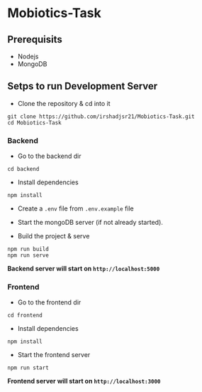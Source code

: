 # Mobiotics-Task

## Prerequisits

- Nodejs
- MongoDB

## Setps to run Development Server

- Clone the repository & cd into it

```
git clone https://github.com/irshadjsr21/Mobiotics-Task.git
cd Mobiotics-Task
```

### Backend

- Go to the backend dir
```
cd backend
```

- Install dependencies
```
npm install
```

- Create a `.env` file from `.env.example` file

- Start the mongoDB server (if not already started).

- Build the project & serve
```
npm run build
npm run serve
```

**Backend server will start on `http://localhost:5000`**

### Frontend

- Go to the frontend dir
```
cd frontend
```

- Install dependencies
```
npm install
```

- Start the frontend server
```
npm run start
```

**Frontend server will start on `http://localhost:3000`**
